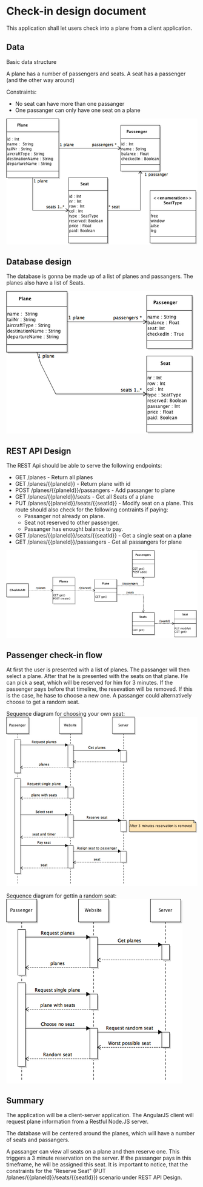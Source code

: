 # Check-in design document

This application shall let users check into a plane from a client application.
   

## Data
Basic data structure

A plane has a number of passengers and seats. A seat has a passenger (and the other way around)

Constraints:

- No seat can have more than one passanger
- One passanger can only have one seat on a plane


![](images/ClassDiagramData.png )


## Database design

The database is gonna be made up of a list of planes and passangers. The planes also have a list of Seats.

![](images/DatabaseDesignClassDiagram.png )

## REST API Design

The REST Api should be able to serve the following endpoints:

- GET /planes - Return all planes
- GET /planes/{{planeId}} - Return plane with id
- POST /planes/{{planeId}}/passangers - Add passanger to plane
- GET /planes/{{planeId}}/seats - Get all Seats of a plane
- PUT /planes/{{planeId}}/seats/{{seatId}} - Modify seat on a plane. This route should also check for the following contraints if paying: 
    - Passanger not already on plane.
    - Seat not reserved to other passenger.
    - Passanger has enought balance to pay.
- GET /planes/{{planeId}}/seats/{{seatId}} - Get a single seat on a plane
- GET /planes/{{planeId}}/passangers - Get all passangers for plane
 
![](images/ApiClassDiagram.png )

## Passenger check-in flow

At first the user is presented with a list of planes.
The passanger will then select a plane. After that he is presented with the seats on that plane. He can pick a seat, which will be reserved for him for 3 minutes. If the passenger pays before that timeline, the resevation will be removed. If this is the case, he hase to choose a new one. A passanger could alternatively choose to get a random seat.

Sequence diagram for choosing your own seat:
![](images/SequenceDiagram.png )

Sequence diagram for gettin a random seat:
![](images/SequenceDiagramNoPick.png )

## Summary
 
The application will be a client-server application. The AngularJS client will request plane information from a Restful Node.JS server. 

The database will be centered around the planes, which will have a number of seats and passangers.

A passanger can view all seats on a plane and then reserve one. This triggers a 3 minute reservation on the server. If the passanger pays in this timeframe, he will be assigned this seat. It is important to notice, that the constraints for the "Reserve Seat" (PUT /planes/{{planeId}}/seats/{{seatId}}) scenario under REST API Design.
